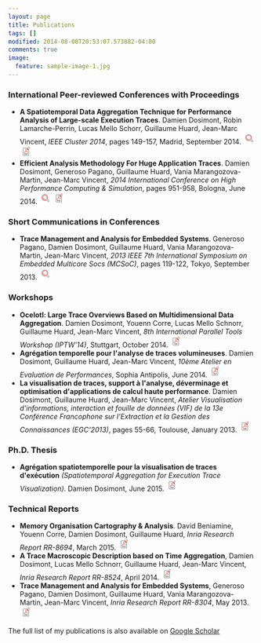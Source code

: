 ```yaml
---
layout: page
title: Publications
tags: []
modified: 2014-08-08T20:53:07.573882-04:00
comments: true
image:
  feature: sample-image-1.jpg
---
```


### International Peer-reviewed Conferences with Proceedings

- **A Spatiotemporal Data Aggregation Technique for Performance Analysis of Large-scale Execution Traces**. Damien Dosimont, Robin Lamarche-Perrin, Lucas Mello Schorr, Guillaume Huard, Jean-Marc Vincent, *IEEE Cluster 2014*, pages 149-157, Madrid, September 2014. [![DOI](/images/doi.png)](http://dx.doi.org/10.1109/CLUSTER.2014.6968741) [![PDF](/images/pdf.png)](https://hal.inria.fr/hal-01065093/document)
- **Efficient Analysis Methodology For Huge Application Traces**. Damien Dosimont, Generoso Pagano, Guillaume Huard, Vania Marangozova-Martin, Jean-Marc Vincent, *2014 International Conference on High Performance Computing & Simulation*, pages 951-958, Bologna, June 2014. [![DOI](/images/doi.png)](http://dx.doi.org/10.1109/HPCSim.2014.6903791) [![PDF](/images/pdf.png)](https://hal.inria.fr/hal-01065783/document)

### Short Communications in Conferences

- **Trace Management and Analysis for Embedded Systems**. Generoso Pagano, Damien Dosimont, Guillaume Huard, Vania Marangozova-Martin, Jean-Marc Vincent, *2013 IEEE 7th International Symposium on Embedded Multicore Socs (MCSoC)*, pages 119-122, Tokyo, September 2013. [![DOI](/images/doi.png)](http://dx.doi.org/10.1109/MCSoC.2013.28)

### Workshops

- **Ocelotl: Large Trace Overviews Based on Multidimensional Data Aggregation**. Damien Dosimont, Youenn Corre, Lucas Mello Schnorr, Guillaume Huard, Jean-Marc Vincent, *8th International Parallel Tools Workshop (IPTW'14)*, Stuttgart, October 2014. [![PDF](/images/pdf.png)](https://hal.inria.fr/hal-01120179/document)
- **Agrégation temporelle pour l'analyse de traces volumineuses**. Damien Dosimont, Guillaume Huard, Jean-Marc Vincent, *10ème Atelier en Evaluation de Performances*, Sophia Antipolis, June 2014. [![PDF](/images/pdf.png)](https://hal.inria.fr/hal-01065862/document)
- **La visualisation de traces, support à l'analyse, déverminage et optimisation d'applications de calcul haute performance**. Damien Dosimont, Guillaume Huard, Jean-Marc Vincent, *Atelier Visualisation d'informations, interaction et fouille de données (VIF) de la 13e Conférence Francophone sur l'Extraction et la Gestion des Connaissances (EGC'2013)*, pages 55-66, Toulouse, January 2013. [![PDF](/images/pdf.png)](https://hal.inria.fr/hal-01065891/document)

### Ph.D. Thesis

- **Agrégation spatiotemporelle pour la visualisation de traces d'exécution** *(Spatiotemporal Aggregation for Execution Trace Visualization)*. Damien Dosimont, June 2015. [![PDF](/images/pdf.png)](https://hal.inria.fr/tel-01176440/document)

### Technical Reports

- **Memory Organisation Cartography & Analysis**. David Beniamine, Youenn Corre, Damien Dosimont, Guillaume Huard, *Inria Research Report RR-8694*, March 2015. [![PDF](/images/pdf.png)](https://hal.inria.fr/hal-01130478/document)
- **A Trace Macroscopic Description based on Time Aggregation**, Damien Dosimont, Lucas Mello Schnorr, Guillaume Huard, Jean-Marc Vincent, *Inria Research Report RR-8524*, April 2014. [![PDF](/images/pdf.png)](https://hal.inria.fr/hal-00981020/document)
- **Trace Management and Analysis for Embedded Systems**, Generoso Pagano, Damien Dosimont, Guillaume Huard, Vania Marangozova-Martin, Jean-Marc Vincent, *Inria Research Report RR-8304*, May 2013. [![PDF](/images/pdf.png)](https://hal.inria.fr/hal-00821907/document)
  
  

The full list of my publications is also available on [Google Scholar](https://scholar.google.fr/citations?user=0PW47R4AAAAJ)
